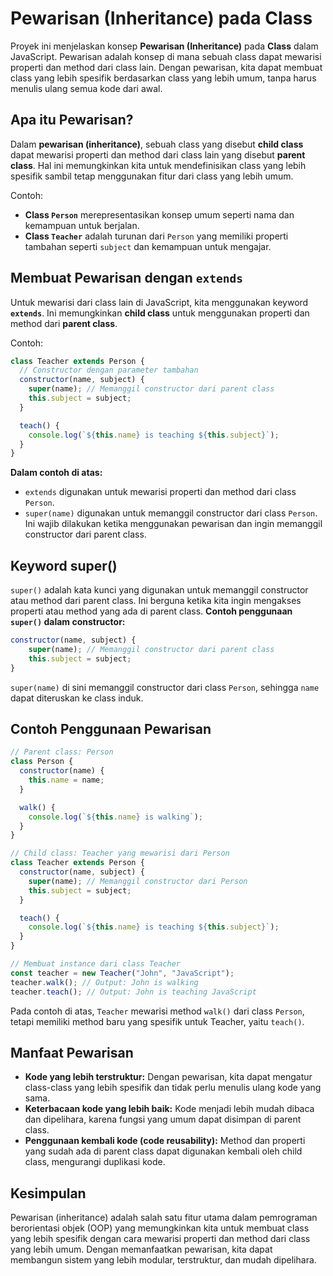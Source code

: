 # Pewarisan (Inheritance) pada Class

Proyek ini menjelaskan konsep **Pewarisan (Inheritance)** pada **Class** dalam JavaScript. Pewarisan adalah konsep di mana sebuah class dapat mewarisi properti dan method dari class lain. Dengan pewarisan, kita dapat membuat class yang lebih spesifik berdasarkan class yang lebih umum, tanpa harus menulis ulang semua kode dari awal.

## Apa itu Pewarisan?

Dalam **pewarisan (inheritance)**, sebuah class yang disebut **child class** dapat mewarisi properti dan method dari class lain yang disebut **parent class**. Hal ini memungkinkan kita untuk mendefinisikan class yang lebih spesifik sambil tetap menggunakan fitur dari class yang lebih umum.

Contoh:

- **Class `Person`** merepresentasikan konsep umum seperti nama dan kemampuan untuk berjalan.
- **Class `Teacher`** adalah turunan dari `Person` yang memiliki properti tambahan seperti `subject` dan kemampuan untuk mengajar.

## Membuat Pewarisan dengan `extends`

Untuk mewarisi dari class lain di JavaScript, kita menggunakan keyword **`extends`**. Ini memungkinkan **child class** untuk menggunakan properti dan method dari **parent class**.

Contoh:

```javascript
class Teacher extends Person {
  // Constructor dengan parameter tambahan
  constructor(name, subject) {
    super(name); // Memanggil constructor dari parent class
    this.subject = subject;
  }

  teach() {
    console.log(`${this.name} is teaching ${this.subject}`);
  }
}
```

**Dalam contoh di atas:**

- `extends` digunakan untuk mewarisi properti dan method dari class `Person`.
- `super(name)` digunakan untuk memanggil constructor dari class `Person`. Ini wajib dilakukan ketika menggunakan pewarisan dan ingin memanggil constructor dari parent class.

## Keyword super()

`super()` adalah kata kunci yang digunakan untuk memanggil constructor atau method dari parent class. Ini berguna ketika kita ingin mengakses properti atau method yang ada di parent class.
**Contoh penggunaan `super()` dalam constructor:**

```javascript
constructor(name, subject) {
    super(name); // Memanggil constructor dari parent class
    this.subject = subject;
}
```

`super(name)` di sini memanggil constructor dari class `Person`, sehingga `name` dapat diteruskan ke class induk.

## Contoh Penggunaan Pewarisan

```javascript
// Parent class: Person
class Person {
  constructor(name) {
    this.name = name;
  }

  walk() {
    console.log(`${this.name} is walking`);
  }
}

// Child class: Teacher yang mewarisi dari Person
class Teacher extends Person {
  constructor(name, subject) {
    super(name); // Memanggil constructor dari Person
    this.subject = subject;
  }

  teach() {
    console.log(`${this.name} is teaching ${this.subject}`);
  }
}

// Membuat instance dari class Teacher
const teacher = new Teacher("John", "JavaScript");
teacher.walk(); // Output: John is walking
teacher.teach(); // Output: John is teaching JavaScript
```

Pada contoh di atas, `Teacher` mewarisi method `walk()` dari class `Person`, tetapi memiliki method baru yang spesifik untuk Teacher, yaitu `teach()`.

## Manfaat Pewarisan

- **Kode yang lebih terstruktur:** Dengan pewarisan, kita dapat mengatur class-class yang lebih spesifik dan tidak perlu menulis ulang kode yang sama.
- **Keterbacaan kode yang lebih baik:** Kode menjadi lebih mudah dibaca dan dipelihara, karena fungsi yang umum dapat disimpan di parent class.
- **Penggunaan kembali kode (code reusability):** Method dan properti yang sudah ada di parent class dapat digunakan kembali oleh child class, mengurangi duplikasi kode.

## Kesimpulan

Pewarisan (inheritance) adalah salah satu fitur utama dalam pemrograman berorientasi objek (OOP) yang memungkinkan kita untuk membuat class yang lebih spesifik dengan cara mewarisi properti dan method dari class yang lebih umum. Dengan memanfaatkan pewarisan, kita dapat membangun sistem yang lebih modular, terstruktur, dan mudah dipelihara.
